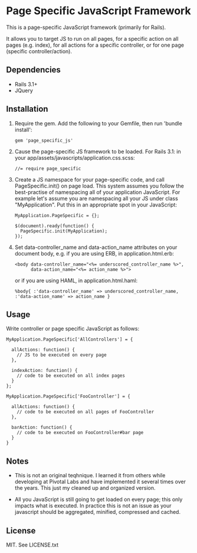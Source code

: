 Page Specific JavaScript Framework
==================================

This is a page-specific JavaScript framework (primarily for Rails).

It allows you to target JS to run on all pages, for a specific action on all pages (e.g. index),
for all actions for a specific controller, or for one page (specific controller/action).

Dependencies
------------
* Rails 3.1+
* JQuery

Installation
------------

1.  Require the gem. Add the following to your Gemfile, then run 'bundle install':

        gem 'page_specific_js'

2.  Cause the page-specific JS framework to be loaded.  For Rails 3.1: in your
    app/assets/javascripts/application.css.scss:

        //= require page_specific

3.  Create a JS namespace for your page-specific code, and call PageSpecific.init() on page load.
    This system assumes you follow the best-practise of namespacing all of your application JavaScript.
    For example let's assume you are namespacing all your JS under class "MyApplication".
    Put this in an appropriate spot in your JavaScript:

        MyApplication.PageSpecific = {};

        $(document).ready(function() {
          PageSpecific.init(MyApplication);
        });

4.  Set data-controller_name and data-action_name attributes on your document body, e.g. if you are using ERB,
    in application.html.erb:

        <body data-controller_name="<%= underscored_controller_name %>",
              data-action_name="<%= action_name %>">

    or if you are using HAML, in application.html.haml:

        %body{ :'data-controller_name' => underscored_controller_name, :'data-action_name' => action_name }

Usage
-----

Write controller or page specific JavaScript as follows:

    MyApplication.PageSpecific['AllControllers'] = {

      allActions: function() {
        // JS to be executed on every page
      },

      indexAction: function() {
        // code to be executed on all index pages
      }
    };

    MyApplication.PageSpecific['FooController'] = {

      allActions: function() {
        // code to be executed on all pages of FooController
      },

      barAction: function() {
        // code to be executed on FooController#bar page
      }
    }

Notes
-----

*   This is not an original teqhnique.  I learned it from others while developing at Pivotal Labs and have
    implemented it several times over the years.  This just my cleaned up and organized version.

*   All you JavaScript is still going to get loaded on every page; this only impacts what is executed.
    In practice this is not an issue as your javascript should be aggregated, minified, compressed and cached.

License
-------
MIT.  See LICENSE.txt